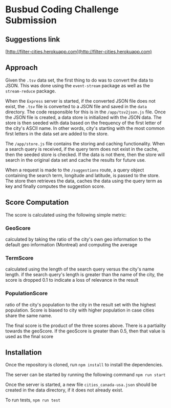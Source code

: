# Busbud Coding Challenge Submission

## Suggestions link
[http://filter-cities.herokuapp.com](http://filter-cities.herokuapp.com)

## Approach

Given the `.tsv` data set, the first thing to do was to convert the data to JSON.
This was done using the `event-stream` package as well as the `stream-reduce` package.

When the `Express` server is started, if the converted JSON file does not exist, the `.tsv`
file is converted to a JSON file and saved in the `data` directory. The code responsible for this is in the `/app/tsv2json.js` file.
Once the JSON file is created, a data store is initialized with the JSON data. The store is then seeded
with data based on the frequency of the first letter of the city's ASCII name. In other words, city's starting
with the most common first letters in the data set are added to the store.

The `/app/store.js` file contains the storing and caching functionality. When a search query is received, if the
query term does not exist in the cache, then the seeded store is checked. If the data is not there, then the store
will search in the original data set and cache the results for future use.

When a request is made to the `/suggestions` route, a query object containing the search term, longitude and latitude, is passed
to the store. The store then retrieves the data, caches the data using the query term as key and finally computes the suggestion
score.

## Score Computation

The score is calculated using the following simple metric:

### GeoScore

calculated by taking the ratio of the city's own geo information to the default geo information (Montreal) and computing the average

### TermScore

calculated using the length of the search query versus the city's name length. if the search query's length is greater than the 
name of the city, the score is dropped 0.1 to indicate a loss of relevance in the result

### PopulationScore    

ratio of the city's population to the city in the result set with the highest population. Score is biased to city with higher population in
case cities share the same name.

The final score is the product of the three scores above. There is a partiality towards the geoScore. If the geoScore is greater than 0.5, then
that value is used as the final score

## Installation

Once the repository is cloned, run `npm install` to install the dependencies.

The server can be started by running the following command `npm run start`

Once the server is started, a new file `cities_canada-usa.json` should be created in the data directory, if it does not already exist.

To run tests, `npm run test`
